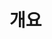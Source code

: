# 개요

<!--
이 PR이 해결한 이슈를 아래처럼 추가해주세요.
참고: https://bumkeyy.gitbook.io/bumkeyy-code/project-management/pull-request

- closed #15
- resolved #16
-->
